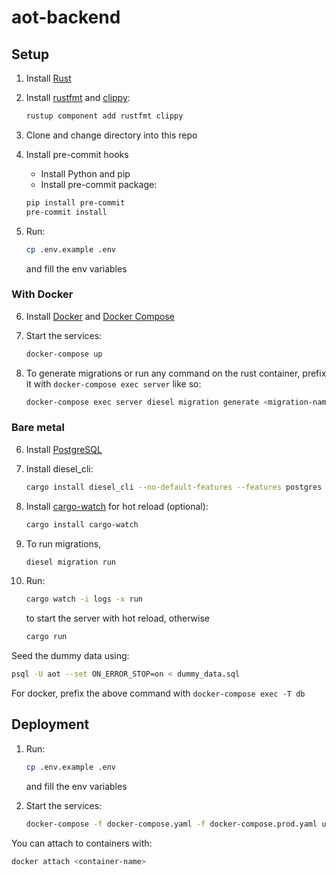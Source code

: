 # aot-backend

## Setup

1. Install [Rust](https://www.rust-lang.org/tools/install)
2. Install [rustfmt](https://github.com/rust-lang/rustfmt) and [clippy](https://github.com/rust-lang/rust-clippy):

    ```bash
    rustup component add rustfmt clippy
    ```

3. Clone and change directory into this repo
4. Install pre-commit hooks
    - Install Python and pip
    - Install pre-commit package:

    ```bash
    pip install pre-commit
    pre-commit install
    ```

5. Run:

    ```bash
    cp .env.example .env
    ```

    and fill the env variables

<!-- markdownlint-disable MD029 -->

### With Docker

6. Install [Docker](https://docs.docker.com/engine/install/) and [Docker Compose](https://docs.docker.com/compose/install/)
7. Start the services:

    ```bash
    docker-compose up
    ```

8. To generate migrations or run any command on the rust container, prefix it with `docker-compose exec server` like so:

    ```bash
    docker-compose exec server diesel migration generate <migration-name>
    ```

### Bare metal

6. Install [PostgreSQL](https://www.postgresql.org/download/)
7. Install diesel_cli:

    ```bash
    cargo install diesel_cli --no-default-features --features postgres
    ```

8. Install [cargo-watch](https://github.com/watchexec/cargo-watch) for hot reload (optional):

    ```bash
    cargo install cargo-watch
    ```

9. To run migrations,

    ```bash
    diesel migration run
    ```

10. Run:

    ```bash
    cargo watch -i logs -x run
    ```

    to start the server with hot reload, otherwise

    ```bash
    cargo run
    ```

Seed the dummy data using:

```bash
psql -U aot --set ON_ERROR_STOP=on < dummy_data.sql
```

For docker, prefix the above command with ```docker-compose exec -T db```

## Deployment

1. Run:

    ```bash
    cp .env.example .env
    ```

    and fill the env variables

2. Start the services:

    ```bash
    docker-compose -f docker-compose.yaml -f docker-compose.prod.yaml up -d
    ```

You can attach to containers with:

```bash
docker attach <container-name>
```
